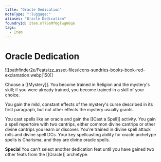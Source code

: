 ```yaml
---
title: "Oracle Dedication"
noteType: ":luggage:"
aliases: "Oracle Dedication"
foundryId: Item.nT7SsMf0glwgW6qm
tags:
  - Item
---
```


# Oracle Dedication
![[pathfinder2e/Feats/zz_asset-files/icons-sundries-books-book-red-exclamation.webp|150]]

Choose a [[Mystery]]. You become trained in Religion and the mystery's skill; if you were already trained, you become trained in a skill of your choice.

You gain the mild, constant effects of the mystery's curse described in its first paragraph, but not other effects the mystery usually grants.

You cast spells like an oracle and gain the [[Cast a Spell]] activity. You gain a spell repertoire with two cantrips, either common divine cantrips or other divine cantrips you learn or discover. You're trained in divine spell attack rolls and divine spell DCs. Your key spellcasting ability for oracle archetype spells is Charisma, and they are divine oracle spells.

**Special** You can't select another dedication feat until you have gained two other feats from the [[Oracle]] archetype.
